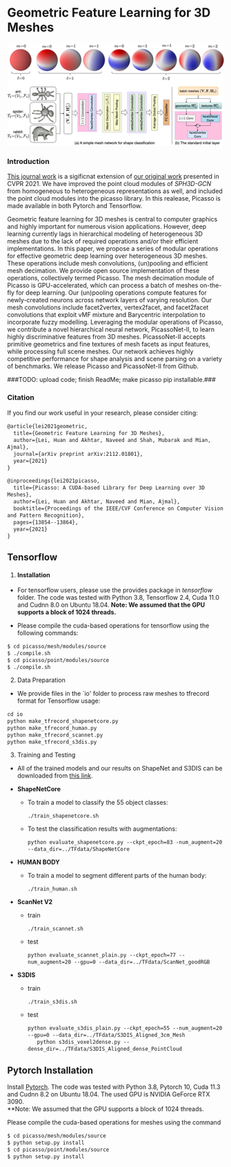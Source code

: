 # Geometric Feature Learning for 3D Meshes

![alt text](https://github.com/EnyaHermite/Picasso/blob/main/image/teaser.png)

### Introduction
[This journal work](https://arxiv.org/abs/2112.01801) is a sigificnat extension of [our original work](https://arxiv.org/abs/2103.15076) presented in CVPR 2021. We have improved the point cloud modules of *SPH3D-GCN* from homogeneous to heterogeneous representations as well, and included the point cloud modules into the picasso library. In this realease, Picasso is made available in both Pytorch and Tensorflow. 

Geometric feature learning for 3D meshes is central to computer graphics and highly important for numerous vision applications. However, deep learning currently lags in hierarchical modeling of heterogeneous 3D meshes due to the lack of required operations and/or their efficient implementations. In this paper, we propose a series of modular operations for effective geometric deep learning over heterogeneous 3D meshes. These operations include mesh convolutions, (un)pooling and efficient mesh decimation. We provide open source implementation of these operations, collectively termed Picasso. The mesh decimation module of Picasso is GPU-accelerated, which can process a batch of meshes on-the-fly for deep learning. Our (un)pooling operations compute features for newly-created neurons across network layers of varying resolution. Our mesh convolutions include facet2vertex, vertex2facet, and facet2facet convolutions that exploit vMF mixture and Barycentric interpolation to incorporate fuzzy modelling. Leveraging the modular operations of Picasso, we contribute a novel hierarchical neural network, PicassoNet-II, to learn highly discriminative features from 3D meshes. PicassoNet-II accepts primitive geometrics and fine textures of mesh facets as input features, while processing full scene meshes. Our network achieves highly competitive performance for shape analysis and scene parsing on a variety of benchmarks. We release Picasso and PicassoNet-II from Github.

###TODO: upload code; finish ReadMe; make picasso pip installable.### 

### Citation
If you find our work useful in your research, please consider citing:

```
@article{lei2021geometric,
  title={Geometric Feature Learning for 3D Meshes},
  author={Lei, Huan and Akhtar, Naveed and Shah, Mubarak and Mian, Ajmal},
  journal={arXiv preprint arXiv:2112.01801},
  year={2021}
}
```
```
@inproceedings{lei2021picasso,
  title={Picasso: A CUDA-based Library for Deep Learning over 3D Meshes},
  author={Lei, Huan and Akhtar, Naveed and Mian, Ajmal},
  booktitle={Proceedings of the IEEE/CVF Conference on Computer Vision and Pattern Recognition},
  pages={13854--13864},
  year={2021}
} 
```

## Tensorflow 
1. #### Installation
* For tensorflow users, please use the provides package in *tensorflow* folder. The code was tested with Python 3.8, Tensorflow 2.4, Cuda 11.0 and Cudnn 8.0 on Ubuntu 18.04. **Note: We assumed that the GPU supports a block of 1024 threads.** 
  
- Please compile the cuda-based operations for tensorflow using the following commands:
```
$ cd picasso/mesh/modules/source
$ ./compile.sh
$ cd picasso/point/modules/source
$ ./compile.sh
```

2. Data Preparation
- We provide files in the `io' folder to process raw meshes to tfrecord format for Tensorflow usage:
```
cd io
python make_tfrecord_shapenetcore.py 
python make_tfrecord_human.py 
python make_tfrecord_scannet.py  
python make_tfrecord_s3dis.py    
```
3. Training and Testing
- All of the trained models and our results on ShapeNet and S3DIS can be downloaded from [this link](https://drive.google.com/open?id=1-085Tp4RI3eNbZSlOUo7T_F2qcjB8JeE).
- **ShapeNetCore**
  * To train a model to classify the 55 object classes:
    ```
    ./train_shapenetcore.sh  
    ```
  * To test the classification results with augmentations:
    ```
    python evaluate_shapenetcore.py --ckpt_epoch=83 -num_augment=20 --data_dir=../TFdata/ShapeNetCore
    ```

- **HUMAN BODY**   
  * To train a model to segment different parts of the human body:
    ```
    ./train_human.sh
    ```

- **ScanNet V2**  
  * train 
    ```  
    ./train_scannet.sh
    ```
  * test
    ```
    python evaluate_scannet_plain.py --ckpt_epoch=77 --num_augment=20 --gpu=0 --data_dir=../TFdata/ScanNet_goodRGB 
    ```

- **S3DIS**    
  * train  
    ```   
    ./train_s3dis.sh
    ```
  * test   
    ```
    python evaluate_s3dis_plain.py --ckpt_epoch=55 --num_augment=20 --gpu=0 --data_dir=../TFdata/S3DIS_Aligned_3cm_Mesh
       python s3dis_voxel2dense.py --dense_dir=../TFdata/S3DIS_Aligned_dense_PointCloud	
    ```

## Pytorch Installation
Install [Pytorch](https://pytorch.org/get-started/locally/). The code was tested with Python 3.8, Pytorch 10, Cuda 11.3 and Cudnn 8.2 on Ubuntu 18.04. The used GPU is NVIDIA GeForce RTX 3090.   
**Note: We assumed that the GPU supports a block of 1024 threads. 
  
Please compile the cuda-based operations for meshes using the command
```
$ cd picasso/mesh/modules/source
$ python setup.py install
$ cd picasso/point/modules/source
$ python setup.py install
```
